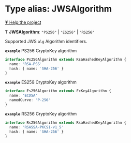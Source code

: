 # Type alias: JWSAlgorithm

[💗 Help the project](https://github.com/sponsors/panva)

Ƭ **JWSAlgorithm**: ``"PS256"`` \| ``"ES256"`` \| ``"RS256"``

Supported JWS `alg` Algorithm identifiers.

**`example`** PS256 CryptoKey algorithm
```ts
interface Ps256Algorithm extends RsaHashedKeyAlgorithm {
  name: 'RSA-PSS'
  hash: { name: 'SHA-256' }
}
```

**`example`** ES256 CryptoKey algorithm
```ts
interface Es256Algorithm extends EcKeyAlgorithm {
  name: 'ECDSA'
  namedCurve: 'P-256'
}
```

**`example`** RS256 CryptoKey algorithm
```ts
interface Rs256Algorithm extends RsaHashedKeyAlgorithm {
  name: 'RSASSA-PKCS1-v1_5'
  hash: { name: 'SHA-256' }
}
```
